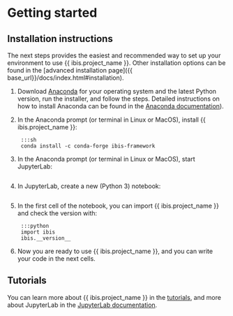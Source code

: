 # Getting started

## Installation instructions

The next steps provides the easiest and recommended way to set up your
environment to use {{ ibis.project_name }}. Other installation options can be found in
the [advanced installation page]({{ base_url}}/docs/index.html#installation).

1. Download [Anaconda](https://www.anaconda.com/distribution/) for your operating system and
   the latest Python version, run the installer, and follow the steps. Detailed instructions
   on how to install Anaconda can be found in the
   [Anaconda documentation](https://docs.anaconda.com/anaconda/install/)).

2. In the Anaconda prompt (or terminal in Linux or MacOS), install {{ ibis.project_name }}:

        :::sh
        conda install -c conda-forge ibis-framework

3. In the Anaconda prompt (or terminal in Linux or MacOS), start JupyterLab:

    <img class="img-fluid" alt="" src="{{ base_url }}/static/img/install/anaconda_prompt.png"/>

4. In JupyterLab, create a new (Python 3) notebook:

    <img class="img-fluid" alt="" src="{{ base_url }}/static/img/install/jupyterlab_home.png"/>

5. In the first cell of the notebook, you can import {{ ibis.project_name }} and check the version with:

        :::python
        import ibis
        ibis.__version__

6. Now you are ready to use {{ ibis.project_name }}, and you can write your code in the next cells.

## Tutorials

You can learn more about {{ ibis.project_name }} in the
[tutorials](https://ibis-project.org/docs/tutorial/index.html),
and more about JupyterLab in the [JupyterLab documentation](https://jupyterlab.readthedocs.io/en/stable/user/interface.html).

